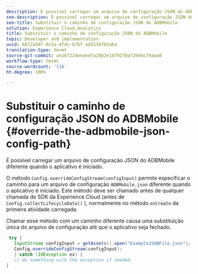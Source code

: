 ```yaml
---
description: É possível carregar um arquivo de configuração JSON do ADBMobile diferente quando o aplicativo é iniciado.
seo-description: É possível carregar um arquivo de configuração JSON do ADBMobile diferente quando o aplicativo é iniciado.
seo-title: Substituir o caminho de configuração JSON do ADBMobile
solution: Experience Cloud,Analytics
title: Substituir o caminho de configuração JSON do ADBMobile
topic: Developer and implementation
uuid: 6872a5d7-0c5a-4fdc-b7bf-ad1534763a6a
translation-type: tm+mt
source-git-commit: ae16f224eeaeefa29b2e1479270a72694c79aaa0
workflow-type: tm+mt
source-wordcount: '116'
ht-degree: 100%

---
```



# Substituir o caminho de configuração JSON do ADBMobile {#override-the-adbmobile-json-config-path}

É possível carregar um arquivo de configuração JSON do ADBMobile diferente quando o aplicativo é iniciado.

O método `Config.overrideConfigStream(configInput)` permite especificar o caminho para um arquivo de configuração `ADBMobile.json` diferente quando o aplicativo é iniciado. Este método deve ser chamado antes de qualquer chamada de SDK da Experience Cloud (antes de `Config.collectLifecycleData()` ), normalmente no método `onCreate` da primeira atividade carregada.

Chamar esse método com um caminho diferente causa uma substituição única do arquivo de configuração até que o aplicativo seja fechado.

```java
 try { 
   InputStream configInput = getAssets().open("ExampleJSONFile.json"); 
   Config.overrideConfigStream(configInput); 
   } catch (IOException ex) { 
   // do something with the exception if needed 
}
```

